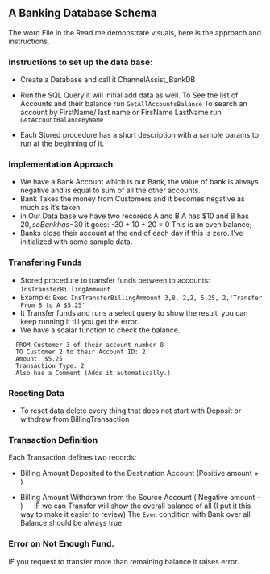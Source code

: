 ## A Banking Database Schema 
 
 The word File in the Read me demonstrate visuals, here is the approach and instructions.
 
### Instructions to set up the data base:
 - Create a Database and call it ChannelAssist_BankDB
 - Run the SQL Query it will initial add data as well.
To See the list of Accounts and their balance run `GetAllAccountsBalance`
To search an account by FirstName/ last name or FirsName LastName run `GetAccountBalanceByName`

 - Each Stored procedure has a short description with a sample params to run at the beginning of it. 

### Implementation Approach

 - We have a Bank Account which is our Bank,  the value of bank is always negative and is equal to sum of all the other accounts. 
 - Bank Takes the money from Customers and it becomes negative as much as it’s taken. 
 - in Our Data base we have two recoreds A and B A has $10 and B has $20, so Bank has -$30 it goes:  -30 + 10 + 20 = 0   This is an even balance; 
 - Banks close their account at the end of each day if this is zero. I’ve initialized with some sample data.  

### Transfering Funds 

 - Stored procedure to transfer funds between to accounts: `InsTransferBillingAmmount`
 - Example: `Exec InsTransferBillingAmmount 3,8, 2,2, 5.25, 2,'Transfer From B to A $5.25'`
 - It Transfer funds and runs a select query to show the result, you can keep running it till you get the error. 
 - We have a scalar function to check the balance.
 ```
   FROM Customer 3 of their account number 8
   TO Customer 2 to their Account ID: 2 
   Amount: $5.25
   Transaction Type: 2 
   Also has a Comment (Adds it automatically.) 
```
### Reseting Data
 - To reset data delete every thing that does not start with Deposit or withdraw from BillingTransaction

### Transaction Definition
Each Transaction defines two records: 
+ Billing Amount Deposited to the Destination Account (Positive amount + ) 
- Billing Amount Withdrawn from the Source Account ( Negative amount - ) 
 
IF we can Transfer will show the overall balance of all (I put it this way to make it easier to review) 
The `Even` condition with Bank over all Balance should be always true.
	
### Error on Not Enough Fund. 
IF you request to transfer more than remaining balance it raises error. 
 


